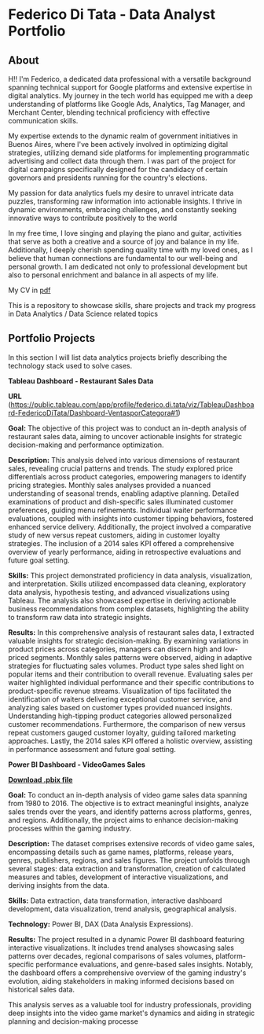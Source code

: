 # Federico Di Tata - Data Analyst Portfolio
## About
H!! I'm Federico, a dedicated data professional with a versatile background spanning technical support for Google platforms and extensive expertise in digital analytics. My journey in the tech world has equipped me with a deep understanding of platforms like Google Ads, Analytics, Tag Manager, and Merchant Center, blending technical proficiency with effective communication skills.

My expertise extends to the dynamic realm of government initiatives in Buenos Aires, where I've been actively involved in optimizing digital strategies, utilizing demand side platforms for implementing programmatic advertising and collect data through them. I was part of the project for digital campaigns specifically designed for the candidacy of certain governors and presidents running for the country's elections. 

My passion for data analytics fuels my desire to unravel intricate data puzzles, transforming raw information into actionable insights. I thrive in dynamic environments, embracing challenges, and constantly seeking innovative ways to contribute positively to the world

In my free time, I love singing and playing the piano and guitar, activities that serve as both a creative and a source of joy and balance in my life. Additionally, I deeply cherish spending quality time with my loved ones, as I believe that human connections are fundamental to our well-being and personal growth. I am dedicated not only to professional development but also to personal enrichment and balance in all aspects of my life.

My CV in [pdf](https://github.com/FedericoDiTata/Portfolio/blob/main/Federico%20Di%20Tata%20-%20Data%20Analyst%20-%20CV.pdf)

This is a repository to showcase skills, share projects and track my progress in Data Analytics / Data Science related topics

## Portfolio Projects
In this section I will list data analytics projects briefly describing the technology stack used to solve cases.

**Tableau Dashboard - Restaurant Sales Data**

**URL**
(https://public.tableau.com/app/profile/federico.di.tata/viz/TableauDashboard-FedericoDiTata/Dashboard-VentasporCategora#1)

**Goal:** The objective of this project was to conduct an in-depth analysis of restaurant sales data, aiming to uncover actionable insights for strategic decision-making and performance optimization.

**Description:** This analysis delved into various dimensions of restaurant sales, revealing crucial patterns and trends. The study explored price differentials across product categories, empowering managers to identify pricing strategies. Monthly sales analyses provided a nuanced understanding of seasonal trends, enabling adaptive planning. Detailed examinations of product and dish-specific sales illuminated customer preferences, guiding menu refinements. Individual waiter performance evaluations, coupled with insights into customer tipping behaviors, fostered enhanced service delivery. Additionally, the project involved a comparative study of new versus repeat customers, aiding in customer loyalty strategies. The inclusion of a 2014 sales KPI offered a comprehensive overview of yearly performance, aiding in retrospective evaluations and future goal setting.

**Skills:** This project demonstrated proficiency in data analysis, visualization, and interpretation. Skills utilized encompassed data cleaning, exploratory data analysis, hypothesis testing, and advanced visualizations using Tableau. The analysis also showcased expertise in deriving actionable business recommendations from complex datasets, highlighting the ability to transform raw data into strategic insights.

**Results:** In this comprehensive analysis of restaurant sales data, I extracted valuable insights for strategic decision-making. By examining variations in product prices across categories, managers can discern high and low-priced segments. Monthly sales patterns were observed, aiding in adaptive strategies for fluctuating sales volumes. Product type sales shed light on popular items and their contribution to overall revenue. Evaluating sales per waiter highlighted individual performance and their specific contributions to product-specific revenue streams. Visualization of tips facilitated the identification of waiters delivering exceptional customer service, and analyzing sales based on customer types provided nuanced insights. Understanding high-tipping product categories allowed personalized customer recommendations. Furthermore, the comparison of new versus repeat customers gauged customer loyalty, guiding tailored marketing approaches. Lastly, the 2014 sales KPI offered a holistic overview, assisting in performance assessment and future goal setting.

**Power BI Dashboard - VideoGames Sales**

[**Download .pbix file**]([https://github.com/FedericoDiTata/Portfolio/blob/main/Federico%20Di%20Tata%20-%20Data%20Analyst%20-%20CV.pdf](https://github.com/FedericoDiTata/Portfolio/blob/main/Data%20Analytics%20-%20Videogames.pbix))

**Goal:** To conduct an in-depth analysis of video game sales data spanning from 1980 to 2016. The objective is to extract meaningful insights, analyze sales trends over the years, and identify patterns across platforms, genres, and regions. Additionally, the project aims to enhance decision-making processes within the gaming industry.

**Description:** The dataset comprises extensive records of video game sales, encompassing details such as game names, platforms, release years, genres, publishers, regions, and sales figures. The project unfolds through several stages: data extraction and transformation, creation of calculated measures and tables, development of interactive visualizations, and deriving insights from the data.

**Skills:** Data extraction, data transformation, interactive dashboard development, data visualization, trend analysis, geographical analysis.

**Technology:** Power BI, DAX (Data Analysis Expressions).

**Results:** The project resulted in a dynamic Power BI dashboard featuring interactive visualizations. It includes trend analyses showcasing sales patterns over decades, regional comparisons of sales volumes, platform-specific performance evaluations, and genre-based sales insights. Notably, the dashboard offers a comprehensive overview of the gaming industry's evolution, aiding stakeholders in making informed decisions based on historical sales data.

This analysis serves as a valuable tool for industry professionals, providing deep insights into the video game market's dynamics and aiding in strategic planning and decision-making processe
